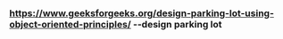 ###  https://www.geeksforgeeks.org/design-parking-lot-using-object-oriented-principles/    --design parking lot
